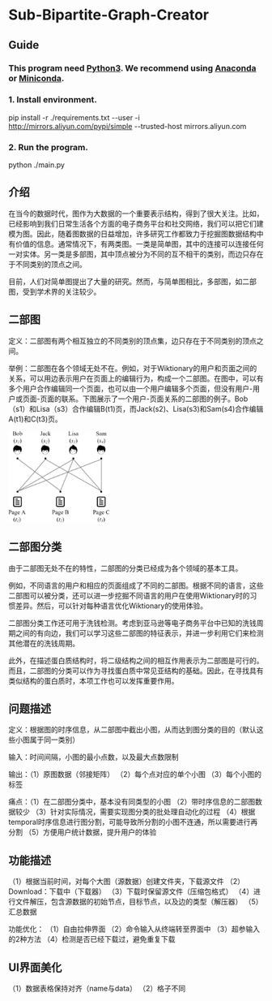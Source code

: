 ﻿# Sub-Bipartite-Graph-Creator

## Guide

### This program need [Python3](https://www.python.org/downloads/). We recommend using [Anaconda](https://www.anaconda.com/products/individual#Downloads) or [Miniconda](https://docs.conda.io/en/latest/miniconda.html).

### 1. Install environment.

pip install -r ./requirements.txt --user -i http://mirrors.aliyun.com/pypi/simple --trusted-host mirrors.aliyun.com

### 2. Run the program.
python ./main.py

## 介绍
   在当今的数据时代，图作为大数据的一个重要表示结构，得到了很大关注。比如，已经影响到我们日常生活各个方面的电子商务平台和社交网络，我们可以把它们建模为图。因此，随着图数据的日益增加，许多研究工作都致力于挖掘图数据结构中有价值的信息。通常情况下，有两类图。一类是简单图，其中的连接可以连接任何一对实体。另一类是多部图，其中顶点被分为不同的互不相干的类别，而边只存在于不同类别的顶点之间。
   
   目前，人们对简单图提出了大量的研究。然而，与简单图相比，多部图，如二部图，受到学术界的关注较少。

## 二部图
   定义：二部图有两个相互独立的不同类别的顶点集，边只存在于不同类别的顶点之间。
   
   举例：二部图在各个领域无处不在。例如，对于Wiktionary的用户和页面之间的关系，可以用边表示用户在页面上的编辑行为，构成一个二部图。在图中，可以有多个用户合作编辑同一个页面，也可以由一个用户编辑多个页面，但没有用户-用户或页面-页面的联系。下图展示了一个用户-页面关系的二部图的例子。Bob（s1）和Lisa（s3）合作编辑B(t1)页，而Jack(s2)、Lisa(s3)和Sam(s4)合作编辑A(t1)和C(t3)页。
<!--    ![avatar](./fig/intro.png) -->
   <img src="./fig/intro.png" width="200" height="180" alt="bipartite example"/><br/>

## 二部图分类
   由于二部图无处不在的特性，二部图的分类已经成为各个领域的基本工具。
   
   例如，不同语言的用户和相应的页面组成了不同的二部图。根据不同的语言，这些二部图可以被分类，还可以进一步挖掘不同语言的用户在使用Wiktionary时的习惯差异。然后，可以针对每种语言优化Wiktionary的使用体验。
   
   二部图分类工作还可用于洗钱检测。考虑到亚马逊等电子商务平台中已知的洗钱周期之间的有向边，我们可以学习这些二部图的特征表示，并进一步利用它们来检测其他潜在的洗钱周期。
   
   此外，在描述蛋白质结构时，将二级结构之间的相互作用表示为二部图是可行的。而且，二部图的分类可以作为寻找蛋白质中常见亚结构的基础。因此，在寻找具有类似结构的蛋白质时，本项工作也可以发挥重要作用。

## 问题描述
   定义：根据图的时序信息，从二部图中截出小图，从而达到图分类的目的（默认这些小图属于同一类别）
   
   输入：时间间隔，小图的最小点数，以及最大点数限制
   
   输出：（1）原图数据（邻接矩阵）
        （2）每个点对应的单个小图
        （3）每个小图的标签
   
   痛点：（1）在二部图分类中，基本没有同类型的小图
        （2）带时序信息的二部图数据较少
        （3）针对实际情况，需要实现图分类的批处理自动化的过程
        （4）根据temporal时序信息进行图分割，可能导致所分割的小图不连通，所以需要进行再分割
        （5）方便用户统计数据，提升用户的体验

## 功能描述
（1）根据当前时间，对每个大图（源数据）创建文件夹，下载源文件
（2）Download：下载中（下载器）
（3）下载时保留源文件（压缩包格式）
（4）进行文件解压，包含源数据的初始节点，目标节点，以及边的类型（解压器）
（5）汇总数据

功能优化：
（1）自由拉伸界面
（2）命令输入从终端转至界面中
（3）超参输入的2种方法
（4）检测是否已经下载过，避免重复下载

## UI界面美化
（1）数据表格保持对齐（name与data）
（2）格子不同


